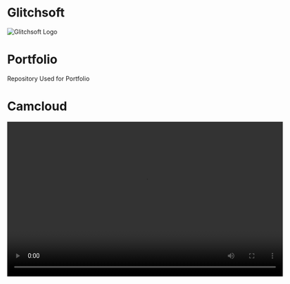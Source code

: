 # Glitchsoft

![Glitchsoft Logo](images/logo.png)

# Portfolio
Repository Used for Portfolio

# Camcloud

<video width="640" height="360" controls>
  <source src="video/CameraMosaic.MP4" type="video/mp4">
  Your browser does not support the video tag.
</video>


